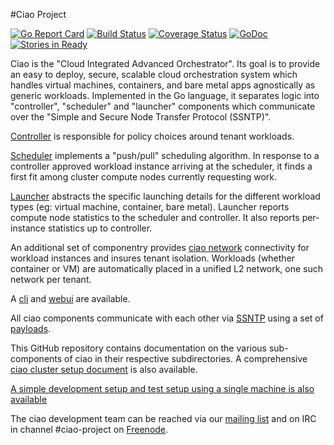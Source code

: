 #Ciao Project

[![Go Report Card](https://goreportcard.com/badge/github.com/01org/ciao)](https://goreportcard.com/report/github.com/01org/ciao)
[![Build Status](https://travis-ci.org/01org/ciao.svg?branch=master)](https://travis-ci.org/01org/ciao)
[![Coverage Status](https://coveralls.io/repos/github/01org/ciao/badge.svg?branch=master)](https://coveralls.io/github/01org/ciao?branch=master)
[![GoDoc](https://godoc.org/github.com/01org/ciao?status.svg)](https://godoc.org/github.com/01org/ciao)
[![Stories in Ready](https://badge.waffle.io/01org/ciao.png?label=ready&title=Ready)](https://waffle.io/01org/ciao)

Ciao is the "Cloud Integrated Advanced Orchestrator".  Its goal is
to provide an easy to deploy, secure, scalable cloud orchestration
system which handles virtual machines, containers, and bare metal apps
agnostically as generic workloads.  Implemented in the Go language, it
separates logic into "controller", "scheduler" and "launcher" components
which communicate over the "Simple and Secure Node Transfer Protocol
(SSNTP)".

[Controller](https://github.com/01org/ciao/blob/master/ciao-controller)
is responsible for policy choices around tenant workloads.

[Scheduler](https://github.com/01org/ciao/blob/master/ciao-scheduler)
implements a "push/pull" scheduling algorithm.  In response to a
controller approved workload instance arriving at the scheduler, it
finds a first fit among cluster compute nodes currently requesting work.

[Launcher](https://github.com/01org/ciao/blob/master/ciao-launcher)
abstracts the specific launching details for the different workload
types (eg: virtual machine, container, bare metal).  Launcher reports
compute node statistics to the scheduler and controller.  It also reports
per-instance statistics up to controller.

An additional set of componentry provides [ciao
network](https://github.com/01org/ciao/blob/master/networking)
connectivity for workload instances and insures tenant isolation.
Workloads (whether container or VM) are automatically placed in a unified
L2 network, one such network per tenant.

A [cli](https://github.com/01org/ciao/tree/master/ciao-cli) and
[webui](https://github.com/01org/ciao-webui) are available.

All ciao components communicate with each other via
[SSNTP](https://github.com/01org/ciao/blob/master/ssntp/README.md) using a
set of [payloads](https://github.com/01org/ciao/blob/master/payloads).

This GitHub repository contains documentation on the
various sub-components of ciao in their respective
subdirectories.  A comprehensive [ciao cluster setup
document](https://clearlinux.org/documentation/ciao-cluster-setup.html)
is also available.

[A simple development setup and test setup using a single machine is also available](https://github.com/01org/ciao/wiki/Single-Machine-Development-Environment)

The ciao development team can be reached via our [mailing
list](https://lists.clearlinux.org/mailman/listinfo/ciao-devel) and on IRC
in channel #ciao-project on [Freenode](https://freenode.net/kb/answer/chat).

